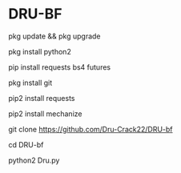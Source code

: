 # DRU-BF


pkg update && pkg upgrade

pkg install python2

pip install requests bs4 futures

pkg install git

pip2 install requests

pip2 install mechanize

git clone https://github.com/Dru-Crack22/DRU-bf

cd DRU-bf

python2 Dru.py
